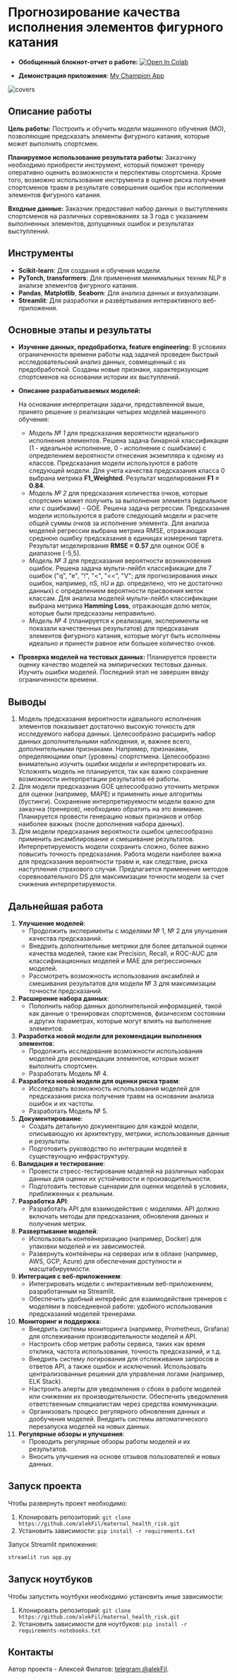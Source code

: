# Прогнозирование качества исполнения элементов фигурного катания

* **Обобщенный блокнот-отчет о работе:** [![Open In Colab](https://colab.research.google.com/assets/colab-badge.svg)](https://colab.research.google.com/github/alekFil/my_champion_app/blob/main/notebooks/my_champion_app.ipynb)

* **Демонстрация приложения**: [My Champion App](https://my-champion-app.streamlit.app/)
 <img src="images\my-champion-app.streamlit.app.gif" alt="covers">


## Описание работы

**Цель работы:**
Построить и обучить модели машинного обучения (МО), позволяющие предсказать элементы фигурного катания, которые может выполнить спортсмен.

**Планируемое использование результата работы:**
Заказчику необходимо приобрести инструмент, который поможет тренеру оперативно оценить возможности и перспективы спортсмена. Кроме того, возможно использование инструмента в оценке риска получения спортсменов травм в результате совершения ошибок при исполнении элементов фигурного катания.

**Входные данные:**
Заказчик предоставил набор данных о выступлениях спортсменов на различных соревнованиях за 3 года с указанием выполненных элементов, допущенных ошибок и результатах выступлений.

## Инструменты
- **Scikit-learn**: Для создания и обучения модели.
- **PyTorch, transformers**: Для применения минимальных техник NLP в анализе элементов фигурного катания.
- **Pandas**, **Matplotlib**, **Seaborn**: Для анализа данных и визуализации.
- **Streamlit**: Для разработки и развёртывания интерактивного веб-приложения.

## Основные этапы и результаты
- **Изучение данных, предобработка, feature engineering:** В условиях ограниченности времени работы над задачей проведен быстрый исследовательский анализ данных, совмещенный с их предобработкой. Созданы новые признаки, характеризующие спортсменов на основании истории их выступлений.

- **Описание разрабатываемых моделей:** 
  
  На основании интерпретации задачи, представленной выше, принято решение о реализации четырех моделей машинного обучения:
  - *Модель № 1* для предсказания вероятности идеального исполнения элементов. Решена задача бинарной классификации (1 - идеальное исполнение, 0 - исполнение с ошибками) с определением вероятности отнесения экземпляра к одному из классов. Предсказания модели используются в работе следующей модели. Для учета качества предсказания класса 0 выбрана метрика **F1_Weighted**. Результат моделирования **F1 = 0.84**.
  - *Модель № 2* для предсказания количества очков, которые спортсмен может получить за выполнение элемента (идеальное или с ошибками) - GOE. Решена задача регрессии. Предсказания модели используются в работе следующей модели и расчете общей суммы очков за исполнение элемента. Для анализа моделей регрессии выбрана метрика RMSE, отражающая среднюю ошибку предсказания в единицах измерения таргета. Результат моделирования **RMSE = 0.57** для оценок GOE в диапазоне [-5,5].
  - *Модель № 3* для предсказания вероятности возникновения ошибок. Решена задача мульти-лейбл классификации для 7 ошибок ("q", "e", "!", "<", "<<", "V"; для прогнозирования иных ошибок, например, nS, nU и др. определено, что не достаточно данных) с определением вероятности присвоения меток классам. Для анализа моделей мульти-лейбл классификации выбрана метрика **Hamming Loss**, отражающая долю меток, которые были предсказаны неправильно. 
  - *Модель № 4* (планируется к реализации, эксперименты не показали качественных результатов) для предсказания элементов фигурного катания, которые могут быть исполнены идеально и принести равное или большее количество очков.

- **Проверка моделей на тестовых данных:** 
  Планируется провести оценку качество моделей на эмпирических тестовых данных. Изучить ошибки моделей. Последний этап не завершен ввиду ограниченности времени.

## Выводы 
1. Модель предсказания вероятности идеального исполнения элементов показывает достаточно высокую точность для исследуемого набора данных. Целесообразно расширить набор данных дополнительными наблюдения, и, важнее всего, дополнительными признаками. Например, признаками, определяющими опыт (уровень) спортстмена. Целесообразно внимательно изучить ошибки модели и интерпретировать их. Усложнять модель не планируется, так как важно сохранение возможности интерпретации результатов её работы.
2. Для модели предсказания GOE целесообразно уточнить метрики для оценки (например, MAPE) и применить иные алгоритмы (бустинги). Сохранение интерпретируемости модели важно для заказчка (тренеров), необходимо обратить на это внимание. Планируется провести генерацию новых признаков и отбор наиболее важных (после дополнения набора данных).
3. Для модели предсказания вероятности ошибок целесообразно применить ансамблирование и смешивание результатов. Интерпретируемость модели сохранить сложно, более важно повысить точность предсказания. Работа модели наиболее важна для предсказания вероятности травм и, как следствие, риска наступления страхового случая. Предлагается применение методов соревновательного DS для максимизации точности модели за счет снижения интерпретируемости.

## Дальнейшая работа
1. **Улучшение моделей**:
   - Продолжить эксперименты с моделями № 1, № 2 для улучшения качества предсказаний.
   - Внедрить дополнительные метрики для более детальной оценки качества моделей, такие как Precision, Recall, и ROC-AUC для классификационных моделей и MAE для регрессионных моделей.
   - Рассмотреть возможность использования ансамблей и смешивания результатов для модели № 3 для максимизации точности предсказаний.
2. **Расширение набора данных**:
   - Пополнить набор данных дополнительной информацией, такой как данные о тренировках спортсменов, физическом состоянии и других параметрах, которые могут влиять на выполнение элементов.
3. **Разработка новой модели для рекомендации выполнения элементов**:
   - Продолжить исследование возможности использования моделей для рекомендации элементов, которые может выполнить спортсмен.
   - Разработать Модель № 4.
4. **Разработка новой модели для оценки риска травм**:
   - Исследовать возможность использования моделей для предсказания риска получения травм на основании анализа ошибок и их частоты.
   - Разработать Модель № 5.
5. **Документирование**:
   - Создать детальную документацию для каждой модели, описывающую их архитектуру, метрики, использованные данные и результаты.
   - Подготовить руководство по интеграции моделей в существующую инфраструктуру.
6. **Валидация и тестирование**:
   - Провести стресс-тестирование моделей на различных наборах данных для оценки их устойчивости и производительности.
   - Подготовить тестовые сценарии для оценки моделей в условиях, приближенных к реальным.
7. **Разработка API**:
   - Разработать API для взаимодействия с моделями. API должно включать методы для предсказания, обновления данных и получения метрик.
8. **Развертывание моделей**:
   - Использовать контейнеризацию (например, Docker) для упаковки моделей и их зависимостей.
   - Развернуть контейнеры на серверах или в облаке (например, AWS, GCP, Azure) для обеспечения доступности и масштабируемости.
9. **Интеграция с веб-приложением**:
   - Интегрировать модели с интерактивным веб-приложением, разработанным на Streamlit.
   - Обеспечить удобный интерфейс для взаимодействия тренеров с моделями в повседневной работе: удобного использования предсказаний моделей тренерами.
10. **Мониторинг и поддержка**:
    - Внедрить системы мониторинга (например, Prometheus, Grafana) для отслеживания производительности моделей и API.
    - Настроить сбор метрик работы сервиса, таких как время отклика, частота использования, точность предсказаний, и т.д.
    - Внедрить систему логирования для отслеживания запросов и ответов API, а также ошибок и исключений. Использовать централизованные решения для управления логами (например, ELK Stack).
    - Настроить алерты для уведомления о сбоях в работе моделей или снижении их производительности. Обеспечить уведомления ответственным специалистам через средства коммуникации.
    - Организовать процесс регулярного обновления данных и дообучения моделей. Внедрить системы автоматического перезапуска моделей на новых данных.
11. **Регулярные обзоры и улучшения**:
    - Проводить регулярные обзоры работы моделей и их результатов.
    - Вносить улучшения на основе отзывов пользователей и новых данных.

## Запуск проекта
Чтобы развернуть проект необходимо:
1. Клонировать репозиторий:
`git clone https://github.com/alekFil/maternal_health_risk.git`
2. Установить зависимости: `pip install -r requirements.txt`

Запуск Streamlit приложения: 
```bash
streamlit run app.py
```

## Запуск ноутбуков
Чтобы запустить ноутбуки необходимо установить иные зависимости:
1. Клонировать репозиторий:
`git clone https://github.com/alekFil/maternal_health_risk.git`
2. Установить зависимости для ноутбуков: `pip install -r requirements-notebooks.txt`

## Контакты
Автор проекта - Алексей Филатов: [telegram @alekFil](https://t.me/alekfil).
